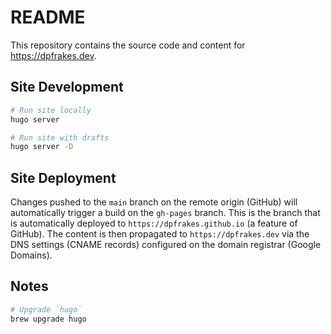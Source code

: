 # README

This repository contains the source code and content for https://dpfrakes.dev.

## Site Development

```sh
# Run site locally
hugo server

# Run site with drafts
hugo server -D
```

## Site Deployment

Changes pushed to the `main` branch on the remote origin (GitHub) will
automatically trigger a build on the `gh-pages` branch. This is the branch
that is automatically deployed to `https://dpfrakes.github.io` (a feature of
GitHub). The content is then propagated to `https://dpfrakes.dev` via the DNS
settings (CNAME records) configured on the domain registrar (Google Domains).

## Notes

```sh
# Upgrade `hugo`
brew upgrade hugo
```

